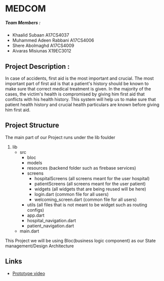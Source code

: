 # MEDCOM
##### Team Members : 
- Khaalid Subaan A17CS4037
- Muhammed Adeen Rabbani A17CS4006
- Shere Abolmaghd  A17CS4009
- Aivaras Misiunas X19EC3012

## Project Description :
In case of accidents, first aid is the most important and crucial. The most important part of first aid is that a patient's history should be known to make sure that correct medical treatment is given. In the majority of the cases, the victim's health is compromised by giving him first aid that conflicts with his health history. This system will help us to make sure that patient health history and crucial health particulars are known before giving him first aid.

## Project Structure
The main part of our Project runs under the lib foulder
1.    lib
      - src
        - bloc
        - models
        - resources (backend folder such as firebase services)
        - screens
          - hospitalScreens (all screens meant for the user hospital)
          - patientScreens (all screens meant for the user patient)
          - widgets (all widgets that are being reused will be here)
          - login.dart (common file for all users)
          - welcoming_screen.dart (common file for all users)
        - utils (all files that is not meant to be widget such as routing configs)
        - app.dart
        - hospital_navigation.dart
        - patient_navigation.dart
      - main.dart

This Project we will be using Bloc(business logic component) as our State management/Design Architecture

## Links
- [Prototype video](https://www.youtube.com/watch?v=-KFwS1-F6QY)







